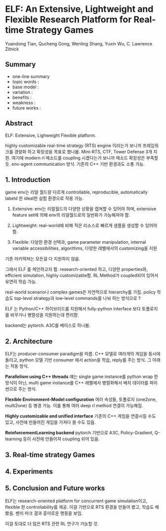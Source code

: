 
# ELF: An Extensive, Lightweight and Flexible Research Platform for Real-time Strategy Games

Yuandong Tian, Qucheng Gong, Wenling Shang, Yuxin Wu, C. Lawrence Zitnick

## Summary

- one-line summary
- topic words : 
- base model : 
- variation : 
- benefits :
- weakness :
- future works :

## Abstract

ELF: Extensive, Lighweight Flexible platform. 

highly customizable real-time strategy (RTS) engine 이라는거 보니까 프레임워크를 경량화 하고 확장성을 목표로 했나봄. Mini-RTS, CTF, Tower Defense 3개 지원. 여기에 modern rl  메소드를 coupling 시켰다는거 보니까 메소드 확장성은 부족할 듯. env-agent communication 방식. 기존의 C++ 기반 환경과도 소통 가능. 

## 1. Introduction

game env는 리얼 월드랑 다르게 controllable, reproducible, automatically labeld 한 ideal한 실험 환경으로 작용 가능.

1. Extensive: env는 리얼월드의 다양한 상황을 캡쳐할 수 있어야 하며, extensive feature set에 의해 env의 리얼월드로의 일반화가 가능해져야 함.

2. Lightweight: real-world에 비해 적은 리소스로 빠르게 샘플을 생성할 수 있어야 함.

3. Flexible: 다양한 환경 선택과, game parameter manipulation, internal variable accessibilities, algorithms, 다양한 레벨에서의 customizing을 지원

기존 아키텍쳐는 모든걸 다 지원하지 않음.

그래서 ELF 를 제안하고자 함. research-oriented 하고, 다양한 properties와, efficient simulation, highly customizable함. RL Method가 coupled되어 있어서 유연히 학습 가능. 

real-world scenario나 complex games은 자연적으로 hierarchy를 가짐. policy 학습도 top-level strategy과 low-level commands를 나눠 하는 방식으로 ?

ELF 는 Python/C++ 하이브리드를 지원해서 fully-python interface 보다 토폴로지를 바꾸거나 병렬성을 지원하는데 편리함. 

backend는 pytorch. A3C를 베이스로 하나봄. 

## 2. Architecture

ELF는 producer-consumer paradigm을 따름. C++ 모델로 여러개의 게임을 동시에 돌리고, python 모델 기반 consumer 에서 action을 학습, reply를 주는 방식. 그 아래는 작동 방식.

**Parallelism using C++ threads** 얘는 single game instance를 python wrap 한 방식이 아닌, multi game instance를 C++ 레벨에서 병렬화해서 배치 데이터를 파이썬으로 주는 방식. 

**Flexible Environment-Model configuration** 여러 속성들, 토폴로지 (one2one, multi2one) 등 병경 가능. 이를 통해 여러 deep rl method 연결이 가능해짐.

**Highly customizable and unified interface** 기존의 C++ 게임을 연결시킬 수도 있고, 사전에 만들어진 게임을 가져다 쓸 수도 있음. 

**ReinforcementLearning backend** pytorch 기반으로 A3C, Policy-Gradient, Q-learning 등이 사전에 만들어져 coupling 되어 있음. 

## 3. Real-time strategy Games

## 4. Experiments

## 5. Conclusion and Future works

ELF는 research-oriented platform for concurrent game simulation이고, flexible 한 controllability를 제공. 이걸 기반으로 RTS 환경을 만들어 봤고, 학습도 해봤음. 벤치 마크 결과 흥미로운 행동을 보임. 

이걸 토대로 더 많은 RTS 관련 RL 연구가 가능할 것.
